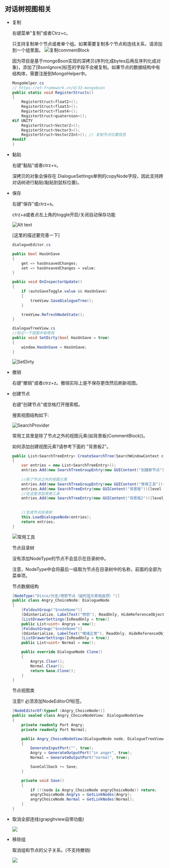 ## 对话树视图相关

- 复制

    右键菜单"复制"或者Ctrz+c。

    只支持复制单个节点或者单个组。如果需要复制多个节点和连线关系，请添加到一个组里面。
    ![复制commentBlock](./images/CopyGroup.png)
    

    因为项目是基于mongoBson实现的深拷贝(序列化成bytes后再反序列化成对象)，添加了[BsonIgnore]标签的字段不会被复制。如果节点的数据结构中有结构体，需要注册到MongoHelper中。
    ```csharp
    MongoHelper.cs
    // https://et-framework.cn/d/33-mongobson
    public static void RegisterStructs()
    {
        RegisterStruct<float2>();
        RegisterStruct<float3>();
        RegisterStruct<float4>();
        RegisterStruct<quaternion>();
    #if UNITY
        RegisterStruct<Vector2>();
        RegisterStruct<Vector3>();
        RegisterStruct<Vector2Int>(); // 复制节点位置信息
    #endif
    }
    ```

- 黏贴

    右键"黏贴"或者ctrz+v。

    深拷贝的对象会保存在 DialogueSettings单例的copyNode字段，因此支持跨对话树进行黏贴(黏贴到鼠标位置)。

- 保存

    右键"保存"或ctrz+s。
    
    ctrz+a或者点左上角的toggle开启/关闭自动保存功能

    ![Alt text](./images/image.png)
    
    [这里的描述要完善一下]
    ```csharp
    dialogueEditor.cs

    public bool HasUnSave
    {
        get => hasUnsavedChanges;
        set => hasUnsavedChanges = value;
    }

    public void OnInspectorUpdate()
    {
        if (autoSaveToggle.value && HasUnSave)
        {
            treeView.SaveDialogueTree();
        }

        treeView.RefreshNodeState();
    }
    ```

    ```csharp
    dialogueTreeView.cs
    //标记一下视图中有修改
    public void SetDirty(bool HasUnSave = true)
    {
        window.HasUnSave = HasUnSave;
    }
    ```

    ![SetDirty](./images/SetDirty.png)

- 撤销

    右键"撤销"或者ctrz+z。撤销实际上是不保存更改然后刷新视图。

- 创建节点

    右键"创建节点"或空格打开搜索框。

    搜索视图结构如下: 

    ![SearchProvider](./images/SearchProvider.png)

    常用工具里是除了节点之外的视图元素(如背景板(CommentBlock))。

    如何添加创建视图元素?请参考下面的 "背景板2"。
    ```csharp
    public List<SearchTreeEntry> CreateSearchTree(SearchWindowContext context)
    {
        var entries = new List<SearchTreeEntry>();
        entries.Add(new SearchTreeGroupEntry(new GUIContent("创建新节点")));
            
        //除了节点之外的视图元素
        entries.Add(new SearchTreeGroupEntry(new GUIContent("常用工具")){level = 1});
        entries.Add(new SearchTreeEntry(new GUIContent("背景板")){level = 2, userData = new CommentBlockData()});
        //在这里添加常用工具
        entries.Add(new SearchTreeEntry(new GUIContent("背景板2")){level = 2,userData = new CommentBlockData()});
            
        
        //生成节点目录树
        this.LoadDialogueNode(entries);
        return entries;
    }
    ```

    ![常用工具](./images/CommentGroup.png)

    节点目录树

    没有添加NodeType的节点不会显示在目录树中。

    注意，NodeType中会将最后一级取为节点在目录树中的名称，前面的全部为菜单项。

    节点数据结构
    ```csharp
    [NodeType("Disco/分支/愤怒节点（延时显示其他选项）")]
    public class Angry_ChoiceNode: DialogueNode
    {
        [FoldoutGroup("$nodeName")]
        [OdinSerialize, LabelText("愤怒"), ReadOnly, HideReferenceObjectPicker]
        [ListDrawerSettings(IsReadOnly = true)]
        public List<uint> Angrys = new();
        [FoldoutGroup("$nodeName")]
        [OdinSerialize, LabelText("情绪正常"), ReadOnly, HideReferenceObjectPicker]
        [ListDrawerSettings(IsReadOnly = true)]
        public List<uint> Normal = new();

        public override DialogueNode Clone()
        {
            Angrys.Clear();
            Normal.Clear();
            return base.Clone();
        }
    }
    ```

    节点视图类
    
    注意!! 必须添加NodeEditorOf标签。
    ```csharp
    [NodeEditorOf(typeof (Angry_ChoiceNode))]
    public sealed class Angry_ChoiceNodeView: DialogueNodeView
    {
        private readonly Port Angry;
        private readonly Port Normal;

        public Angry_ChoiceNodeView(DialogueNode node, DialogueTreeView treeView): base(node, treeView)
        {
            GenerateInputPort("", true);
            Angry = GenerateOutputPort("in anger", true);
            Normal = GenerateOutputPort("normal", true);

            SaveCallback += Save;
        }

        private void Save()
        {
            if (!(node is Angry_ChoiceNode angryChoiceNode)) return;
            angryChoiceNode.Angrys = GetLinkNodes(Angry);
            angryChoiceNode.Normal = GetLinkNodes(Normal);
        }
    }
    ```


- 取消全部连线(grapghview自带功能)
    
    ![](./images/Disconnect%20All.png)

- 移除组

    取消组和节点的父子关系。(不支持撤销)

    ![](./images/RemoveGroup.png)